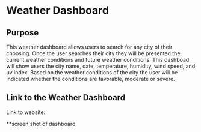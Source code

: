 # Weather Dashboard

## Purpose
This weather dashboard allows users to search for any city of their choosing. Once the user searches their city they will be presented the current weather conditions and future weather conditions. This dashboad will show users the city name, date, temperature, humidity, wind speed, and uv index. Based on the weather conditions of the city the user will be indicated whether the conditions are favorable, moderate or severe. 

## Link to the Weather Dashboard
Link to website: 

**screen shot of dashboard